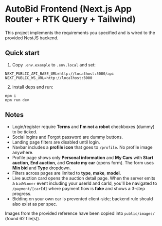 
# AutoBid Frontend (Next.js App Router + RTK Query + Tailwind)

This project implements the requirements you specified and is wired to the provided NestJS backend.

## Quick start

1. Copy `.env.example` to `.env.local` and set:
```
NEXT_PUBLIC_API_BASE_URL=http://localhost:5000/api
NEXT_PUBLIC_WS_URL=http://localhost:5000
```
2. Install deps and run:
```
npm i
npm run dev
```

## Notes

- Login/register require **Terms** and **I'm not a robot** checkboxes (dummy) to be ticked.
- Social logins and Forgot password are dummy buttons.
- Landing page filters are disabled until login.
- Navbar includes a **profile icon** that goes to `/profile`. No profile image anywhere.
- Profile page shows only **Personal information** and **My Cars** with **Start auction**, **End auction**, and **Create my car** (opens form). The form uses **Min bid** and **Type** dropdown.
- Filters across pages are limited to **type**, **make**, **model**.
- Live auction card opens the auction detail page. When the server emits a `bidWinner` event including your userId and carId, you'll be navigated to `/payment/[carId]` where payment flow is **fake** and shows a 3-step progress.
- Bidding on your own car is prevented client-side; backend rule should also exist as per spec.

Images from the provided reference have been copied into `public/images/` (found 62 file(s)).
